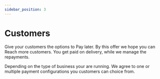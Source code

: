 ```yaml
---
sidebar_position: 3
---
```


# Customers

Give your customers the options to Pay later. By this offer we hope you can Reach more customers. You get paid on delivery, while we manage the repayments.

Depending on the type of business your are running. We agree to one or multiple payment configurations you customers can choice from.

